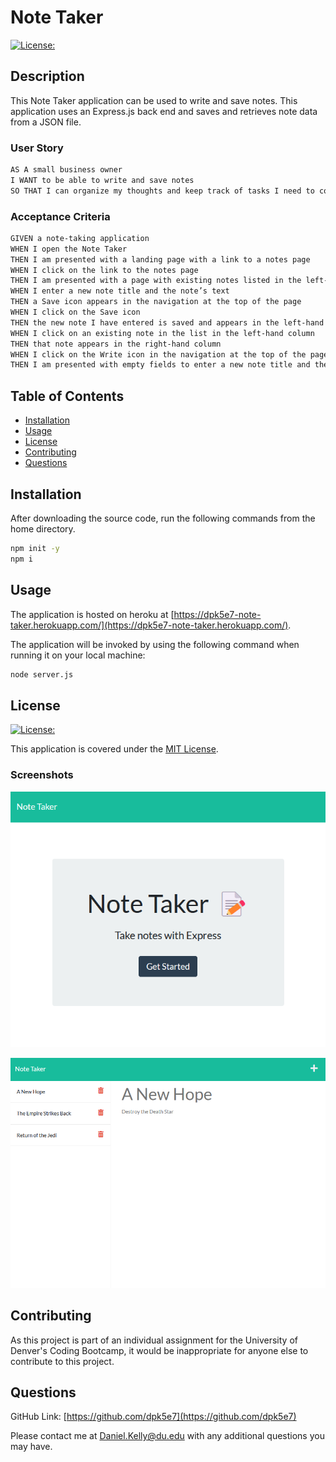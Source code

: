 # Note Taker

[![License:](https://img.shields.io/badge/License-MIT-yellow.svg)](https://opensource.org/licenses/MIT)

## Description

This Note Taker application can be used to write and save notes. This application uses an Express.js back end and saves and retrieves note data from a JSON file.

### User Story

```md
AS A small business owner
I WANT to be able to write and save notes
SO THAT I can organize my thoughts and keep track of tasks I need to complete
```

### Acceptance Criteria

```md
GIVEN a note-taking application
WHEN I open the Note Taker
THEN I am presented with a landing page with a link to a notes page
WHEN I click on the link to the notes page
THEN I am presented with a page with existing notes listed in the left-hand column, plus empty fields to enter a new note title and the note’s text in the right-hand column
WHEN I enter a new note title and the note’s text
THEN a Save icon appears in the navigation at the top of the page
WHEN I click on the Save icon
THEN the new note I have entered is saved and appears in the left-hand column with the other existing notes
WHEN I click on an existing note in the list in the left-hand column
THEN that note appears in the right-hand column
WHEN I click on the Write icon in the navigation at the top of the page
THEN I am presented with empty fields to enter a new note title and the note’s text in the right-hand column
```

## Table of Contents

- [Installation](#installation)
- [Usage](#usage)
- [License](#license)
- [Contributing](#contributing)
- [Questions](#questions)

## Installation

After downloading the source code, run the following commands from the home directory.

```bash
npm init -y
npm i
```

## Usage

The application is hosted on heroku at [https://dpk5e7-note-taker.herokuapp.com/](https://dpk5e7-note-taker.herokuapp.com/).

The application will be invoked by using the following command when running it on your local machine:

```bash
node server.js
```

## License

[![License:](https://img.shields.io/badge/License-MIT-yellow.svg)](https://opensource.org/licenses/MIT)

This application is covered under the [MIT License](https://opensource.org/licenses/MIT).

### Screenshots

![Screenshot1](./public/assets/images/screenshot1.png)

![Screenshot2](./public/assets/images/screenshot2.png)

## Contributing

As this project is part of an individual assignment for the University of Denver's Coding Bootcamp, it would be inappropriate for anyone else to contribute to this project.

## Questions

GitHub Link: [https://github.com/dpk5e7](https://github.com/dpk5e7)

Please contact me at Daniel.Kelly@du.edu with any additional questions you may have.
